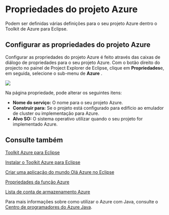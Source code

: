 <properties
    pageTitle="Propriedades do projeto Azure"
    description="Descreve as definições de propriedades do projeto Azure no Azure Toolkit para Eclipse."
    services=""
    documentationCenter="java"
    authors="rmcmurray"
    manager="wpickett"
    editor=""/>

<tags
    ms.service="multiple"
    ms.workload="na"
    ms.tgt_pltfrm="multiple"
    ms.devlang="Java"
    ms.topic="article"
    ms.date="08/11/2016" 
    ms.author="robmcm"/>

<!-- Legacy MSDN URL = https://msdn.microsoft.com/library/azure/jj835232.aspx -->

# <a name="azure-project-properties"></a>Propriedades do projeto Azure #

Podem ser definidas várias definições para o seu projeto Azure dentro o Toolkit de Azure para Eclipse.

## <a name="configuring-azure-project-properties"></a>Configurar as propriedades do projeto Azure ##

Configurar as propriedades do projeto Azure é feito através das caixas de diálogo de propriedades para o seu projeto Azure. Com o botão direito do projecto no painel de Project Explorer de Eclipse, clique em **Propriedades**e, em seguida, selecione o sub-menu de **Azure** .

![][ic719480]

Na página propriedade, pode alterar os seguintes itens: 

* **Nome do serviço:** O nome para o seu projeto Azure.
* **Construir para:** Se o projeto está configurado para edifício ao emulador de cluster ou implementação para Azure.
* **Alvo SO:** O sistema operativo utilizar quando o seu projeto for implementado Azure.

## <a name="see-also"></a>Consulte também ##

[Toolkit Azure para Eclipse][]

[Instalar o Toolkit Azure para Eclipse][] 

[Criar uma aplicação do mundo Olá Azure no Eclipse][]

[Propriedades da função Azure][]

[Lista de conta de armazenamento Azure][]

Para mais informações sobre como utilizar o Azure com Java, consulte o [Centro de programadores do Azure Java][].

<!-- URL List -->

[Centro de programadores do Azure Java]: http://go.microsoft.com/fwlink/?LinkID=699547
[Toolkit Azure para Eclipse]: http://go.microsoft.com/fwlink/?LinkID=699529
[Propriedades da função Azure]: http://go.microsoft.com/fwlink/?LinkID=699525
[Lista de conta de armazenamento Azure]: http://go.microsoft.com/fwlink/?LinkID=699528
[Criar uma aplicação do mundo Olá Azure no Eclipse]: http://go.microsoft.com/fwlink/?LinkID=699533
[Instalar o Toolkit Azure para Eclipse]: http://go.microsoft.com/fwlink/?LinkId=699546

<!-- IMG List -->

[ic719480]: ./media/azure-toolkit-for-eclipse-azure-project-properties/ic719480.png
